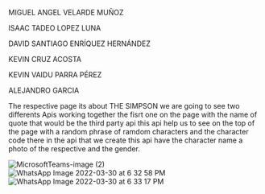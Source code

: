 MIGUEL ANGEL VELARDE MUÑOZ

ISAAC TADEO LOPEZ LUNA 

DAVID SANTIAGO ENRÍQUEZ HERNÁNDEZ

KEVIN CRUZ ACOSTA 

KEVIN VAIDU PARRA PÉREZ 

ALEJANDRO GARCIA

The respective page its about THE SIMPSON we are going to see two differents Apis working together the fisrt one on the page with the name of quote that would be the third party api this api help us to see on the top of the page with a random phrase of ramdom characters and the character code there in the api that we create this api have the character name a photo of the respective and the gender.

![MicrosoftTeams-image (2)](https://user-images.githubusercontent.com/68091809/160959654-9167fc1b-6cb6-4ad1-98df-6a4ad3d325ab.png)
![WhatsApp Image 2022-03-30 at 6 32 58 PM](https://user-images.githubusercontent.com/68091809/160959672-7a7456e8-b411-4912-b522-0433bd496c8a.jpeg)
![WhatsApp Image 2022-03-30 at 6 33 17 PM](https://user-images.githubusercontent.com/68091809/160959688-58471a70-0f51-4e3b-a40a-bc8ebbe63451.jpeg)
